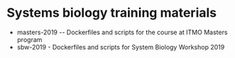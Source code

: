 # Systems biology training materials

* masters-2019  -- Dockerfiles and scripts for the course at ITMO Masters program
* sbw-2019 - Dockerfiles and scripts for System Biology Workshop 2019
